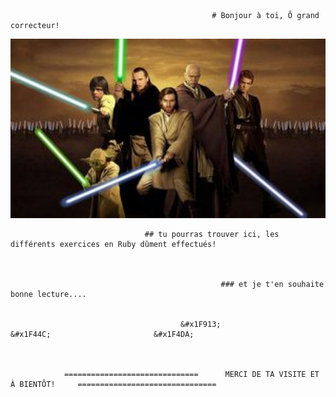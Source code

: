                                                  # Bonjour à toi, Ô grand correcteur!
                                                      
                                                      
                                                      
                                                      
                                                      
                                                      
                                                      
                             

<p align="center">
<img src="/img/image_jedi.jpg" width="600" title="hover text">
</p>
                                                      
                                                      
                                                      
                                                      
                                                      
                                                      
                                                      

                                  ## tu pourras trouver ici, les différents exercices en Ruby dûment effectués!
                                  
                                  

                                                   ### et je t'en souhaite bonne lecture....
                                                   

                                          &#x1F913;                 &#x1F44C;                   	&#x1F4DA;



                ==============================      MERCI DE TA VISITE ET À BIENTÔT!     ===============================
